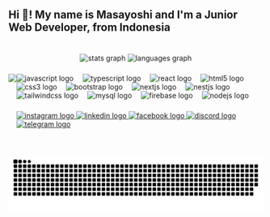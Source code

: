 <h2 align="left">Hi 👋! My name is Masayoshi and I'm a Junior Web Developer, from Indonesia</h2>

###

<br clear="both">

<div align="center">
  <img src="https://github-readme-stats.vercel.app/api?username=MasaSensei&hide_title=true&hide_rank=false&show_icons=true&include_all_commits=true&count_private=true&disable_animations=false&theme=tokyonight&locale=en&hide_border=false" height="120" alt="stats graph"  />
  <img src="https://github-readme-stats.vercel.app/api/top-langs?username=MasaSensei&locale=en&hide_title=false&layout=compact&card_width=320&langs_count=6&theme=tokyonight&hide_border=false" height="120" alt="languages graph"  />
</div>

###

<img align="left" height="160" src="https://www.gifcen.com/wp-content/uploads/2022/05/anime-gif-8.gif"  />

###

<div align="left">
  <img src="https://cdn.jsdelivr.net/gh/devicons/devicon/icons/javascript/javascript-original.svg" height="27" alt="javascript logo"  />
  <img width="10" />
  <img src="https://cdn.jsdelivr.net/gh/devicons/devicon/icons/typescript/typescript-original.svg" height="27" alt="typescript logo"  />
  <img width="10" />
  <img src="https://cdn.jsdelivr.net/gh/devicons/devicon/icons/react/react-original.svg" height="27" alt="react logo"  />
  <img width="10" />
  <img src="https://cdn.jsdelivr.net/gh/devicons/devicon/icons/html5/html5-original.svg" height="27" alt="html5 logo"  />
  <img width="10" />
  <img src="https://cdn.jsdelivr.net/gh/devicons/devicon/icons/css3/css3-original.svg" height="27" alt="css3 logo"  />
  <img width="10" />
  <img src="https://skillicons.dev/icons?i=bootstrap" height="27" alt="bootstrap logo"  />
  <img width="10" />
  <img src="https://skillicons.dev/icons?i=nextjs" height="27" alt="nextjs logo"  />
  <img width="10" />
  <img src="https://cdn.simpleicons.org/nestjs/E0234E" height="27" alt="nestjs logo"  />
  <img width="10" />
  <img src="https://cdn.simpleicons.org/tailwindcss/06B6D4" height="27" alt="tailwindcss logo"  />
  <img width="10" />
  <img src="https://cdn.simpleicons.org/mysql/4479A1" height="27" alt="mysql logo"  />
  <img width="10" />
  <img src="https://cdn.jsdelivr.net/gh/devicons/devicon/icons/firebase/firebase-plain.svg" height="27" alt="firebase logo"  />
  <img width="10" />
  <img src="https://cdn.jsdelivr.net/gh/devicons/devicon/icons/nodejs/nodejs-original.svg" height="27" alt="nodejs logo"  />
</div>

###

<div align="left">
  <a href="https://www.instagram.com/darktoyami" target="_blank">
    <img src="https://img.shields.io/static/v1?message=Instagram&logo=instagram&label=&color=E4405F&logoColor=white&labelColor=&style=for-the-badge" height="35" alt="instagram logo"  />
  </a>
  <a href="https://www.linkedin.com/in/muhammad-hasan-syafi-i/" target="_blank">
    <img src="https://img.shields.io/static/v1?message=LinkedIn&logo=linkedin&label=&color=0077B5&logoColor=white&labelColor=&style=for-the-badge" height="35" alt="linkedin logo"  />
  </a>
  <a href="https://www.facebook.com/profile.php?id=100016009896043" target="_blank">
    <img src="https://img.shields.io/static/v1?message=Facebook&logo=facebook&label=&color=1877F2&logoColor=white&labelColor=&style=for-the-badge" height="35" alt="facebook logo"  />
  </a>
  <a href="https://discord.com/users/masayoshi2004" target="_blank">
    <img src="https://img.shields.io/static/v1?message=Discord&logo=discord&label=&color=7289DA&logoColor=white&labelColor=&style=for-the-badge" height="35" alt="discord logo"  />
  </a>
  <a href="https://t.me/masasense_mmp" target="_blank">
    <img src="https://img.shields.io/static/v1?message=Telegram&logo=telegram&label=&color=2CA5E0&logoColor=white&labelColor=&style=for-the-badge" height="35" alt="telegram logo"  />
  </a>
</div>

###

<br clear="both">

<img src="https://raw.githubusercontent.com/MasaSensei/MasaSensei/output/snake.svg" alt="Snake animation" />

###
